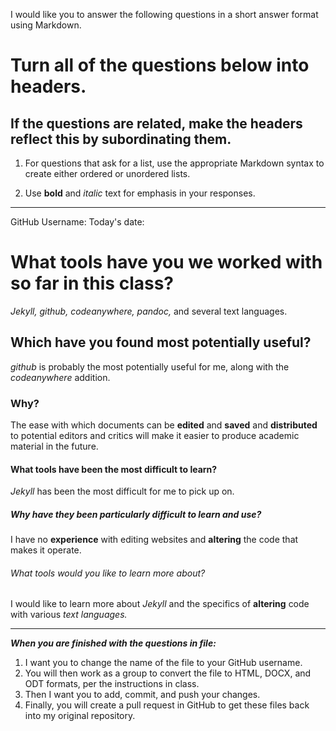 I would like you to answer the following questions in a short answer format using Markdown. 

# Turn all of the questions below into headers. 

## If the questions are related, make the headers reflect this by subordinating them.  

1. For questions that ask for a list, use the appropriate Markdown syntax to create either ordered or unordered lists. 

2. Use **bold** and *italic* text for emphasis in your responses.

* * *

GitHub Username: 
Today's date: 

# What tools have you we worked with so far in this class?
*Jekyll,* *github,* *codeanywhere,* *pandoc,* and several text languages.
## Which have you found most potentially useful? 
*github* is probably the most potentially useful for me, along with the *codeanywhere* addition.
### Why? 
The ease with which documents can be **edited** and **saved** and **distributed** to potential editors and critics will make it easier to produce academic material in the future.  
#### What tools have been the most difficult to learn? 
*Jekyll* has been the most difficult for me to pick up on.
##### Why have they been particularly difficult to learn and use?
I have no **experience** with editing websites and **altering** the code that makes it operate.
###### What tools would you like to learn more about?
I would like to learn more about *Jekyll* and the specifics of **altering** code with various *text languages.*
* * * 

***When you are finished with the questions in file:*** 

1. I want you to change the name of the file to your GitHub username. 
2. You will then work as a group to convert the file to HTML, DOCX, and ODT formats, per the instructions in  class. 
3. Then I want you to add, commit, and push your changes. 
4. Finally, you will create a pull request in GitHub to get these files back into my original repository. 
